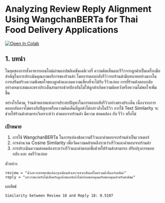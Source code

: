 # Analyzing Review Reply Alignment Using WangchanBERTa for Thai Food Delivery Applications

[![Open In Colab](https://colab.research.google.com/assets/colab-badge.svg)](https://colab.research.google.com/drive/1Xl9gJmKZ4Ob3HqBqkbi41SUj52RXDhuZ?usp=sharing)


## 1. บทนำ
ในยุคของการสั่งอาหารออนไลน์ผ่านแอปพลิเคชันเดลิเวอรี่ ความคิดเห็นและรีวิวจากลูกค้าเป็นเครื่องมือสำคัญในการประเมินคุณภาพบริการของร้านค้า โดยการตอบกลับรีวิวจากร้านค้ามีบทบาทอย่างมากในการเสริมสร้างความพึงพอใจของลูกค้าและลดความเสี่ยงที่จะได้รับ รีวิวแง่ลบ การที่ร้านค้าตอบกลับอย่างเหมาะสมและตรงประเด็นสามารถช่วยป้องกันไม่ให้ลูกค้าเกิดความผิดหวังหรือความไม่พอใจเพิ่มขึ้น

อย่างไรก็ตาม, ร้านค้าหลายแห่งอาจประสบปัญหาในการตอบกลับรีวิวอย่างตรงประเด็น เนื่องจากการตอบกลับอาจไม่ตรงกับปัญหาหรือความคิดเห็นที่ลูกค้าได้กล่าวถึงในรีวิว การใช้ Text Similarity จะช่วยให้ร้านค้าสามารถวิเคราะห์ว่า คำตอบจากร้านค้า มีความ สอดคล้อง กับ รีวิว หรือไม่

### เป้าหมาย
  1. การใช้ WangchanBERTa ในการแปลงข้อความรีวิวและคำตอบจากร้านค้าเป็นเวกเตอร์
  2. การคำนวณ Cosine Similarity เพื่อวัดความคล้ายคลึงระหว่างรีวิวและคำตอบจากร้านค้า
  3. การประเมินความสอดคล้องระหว่างรีวิวและคำตอบเพื่อช่วยให้ร้านค้าสามารถ ปรับปรุงการตอบกลับ และ ลดรีวิวแง่ลบ 

ตัวอย่าง

```
review = "น้ำเสาวรสรสชาติแปลกๆเหมือนตัวเสาวรสจะเสียแต่โดยรวมน้ำอื่นอร่อยดีค่ะ"
reply = "เสาวรสแก่ครับไม่เสียครับลูกค้าขออภัยถ้าไม่อร่อยขอบคุณครับขอบคุณสำหรับคำติชม"
```
ผลลัพธ์

```
Similarity between Review 18 and Reply 18: 0.5107
```
